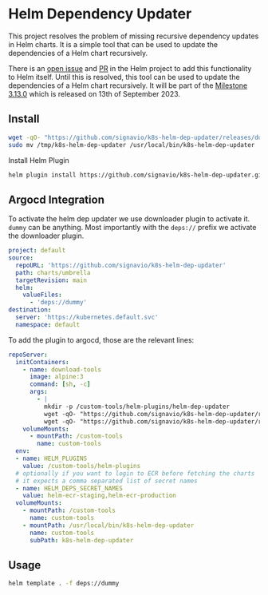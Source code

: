# Helm Dependency Updater

This project resolves the problem of missing recursive dependency updates in Helm charts. It is a simple tool that can be used to update the dependencies of a Helm chart recursively.

There is an [open issue](https://github.com/helm/helm/issues/2247) and [PR](https://github.com/helm/helm/pull/11766) in the Helm project to add this functionality to Helm itself. Until this is resolved, this tool can be used to update the dependencies of a Helm chart recursively. It will be part of the [Milestone 3.13.0](https://github.com/helm/helm/milestone/131) which is released on 13th of September 2023.

## Install

```bash
wget -qO- "https://github.com/signavio/k8s-helm-dep-updater/releases/download/v1.1.1/k8s-helm-dep-updater_$(uname -s)_$(uname -m).tar.gz" | tar -C /tmp -xzf- k8s-helm-dep-updater
sudo mv /tmp/k8s-helm-dep-updater /usr/local/bin/k8s-helm-dep-updater
```

Install Helm Plugin

```bash
helm plugin install https://github.com/signavio/k8s-helm-dep-updater.git
```

## Argocd Integration

To activate the helm dep updater we use downloader plugin to activate it. `dummy` can be anything. Most importantly with the `deps://` prefix we activate the downloader plugin.

```yaml
project: default
source:
  repoURL: 'https://github.com/signavio/k8s-helm-dep-updater'
  path: charts/umbrella
  targetRevision: main
  helm:
    valueFiles:
      - 'deps://dummy'
destination:
  server: 'https://kubernetes.default.svc'
  namespace: default
```

To add the plugin to argocd, those are the relevant lines:

```yaml
repoServer:
  initContainers:
    - name: download-tools
      image: alpine:3
      command: [sh, -c]
      args:
        - |
          mkdir -p /custom-tools/helm-plugins/helm-dep-updater
          wget -qO- "https://github.com/signavio/k8s-helm-dep-updater/releases/download/v1.1.1/k8s-helm-dep-updater.tar.gz" | tar -C /custom-tools/helm-plugins/helm-dep-updater -xzf-;
          wget -qO- "https://github.com/signavio/k8s-helm-dep-updater/releases/download/v1.1.1/k8s-helm-dep-updater_$(uname -s)_$(uname -m).tar.gz" | tar -C /custom-tools/ -xzf- k8s-helm-dep-updater
    volumeMounts:
      - mountPath: /custom-tools
        name: custom-tools
  env:
  - name: HELM_PLUGINS
    value: /custom-tools/helm-plugins
  # optionally if you want to login to ECR before fetching the charts
  # it expects a comma separated list of secret names
  - name: HELM_DEPS_SECRET_NAMES
    value: helm-ecr-staging,helm-ecr-production
  volumeMounts:
    - mountPath: /custom-tools
      name: custom-tools
    - mountPath: /usr/local/bin/k8s-helm-dep-updater
      name: custom-tools
      subPath: k8s-helm-dep-updater
```

## Usage

```bash
helm template . -f deps://dummy
```

